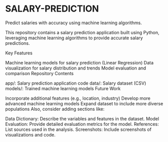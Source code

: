 # SALARY-PREDICTION
Predict salaries with accuracy using machine learning algorithms.

This repository contains a salary prediction application built using Python, leveraging machine learning algorithms to provide accurate salary predictions.

Key Features

Machine learning models for salary prediction (Linear Regression)
Data visualization for salary distribution and trends
Model evaluation and comparison
Repository Contents

app/: Salary prediction application code
data/: Salary dataset (CSV)
models/: Trained machine learning models
Future Work

Incorporate additional features (e.g., location, industry)
Develop more advanced machine learning models
Expand dataset to include more diverse populations
Also, consider adding sections like:

Data Dictionary: Describe the variables and features in the dataset.
Model Evaluation: Provide detailed evaluation metrics for the model.
References: List sources used in the analysis.
Screenshots: Include screenshots of visualizations and code.
